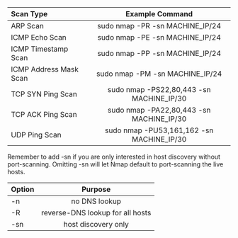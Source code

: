 
| Scan Type | Example Command |
| :------------- | :----------: |
| ARP Scan | sudo nmap -PR -sn MACHINE_IP/24 |
| ICMP Echo Scan | sudo nmap -PE -sn MACHINE_IP/24 |
| ICMP Timestamp Scan | sudo nmap -PP -sn MACHINE_IP/24 |
| ICMP Address Mask Scan | sudo nmap -PM -sn MACHINE_IP/24 |
| TCP SYN Ping Scan | sudo nmap -PS22,80,443 -sn MACHINE_IP/30 |
| TCP ACK Ping Scan | sudo nmap -PA22,80,443 -sn MACHINE_IP/30 |
| UDP Ping Scan | sudo nmap -PU53,161,162 -sn MACHINE_IP/30 |

Remember to add -sn if you are only interested in host discovery without port-scanning. Omitting -sn will let Nmap default to port-scanning the live hosts.

| Option | Purpose |
| :------------- | :----------: |
| -n | no DNS lookup |
| -R | reverse-DNS lookup for all hosts |
| -sn | host discovery only |

